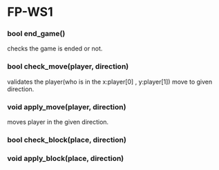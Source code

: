 # FP-WS1

### bool end_game()
checks the game is ended or not.

### bool check_move(player, direction)
validates the player(who is in the x:player[0] , y:player[1]) move to given direction.

### void apply_move(player, direction)
moves player in the given direction.

### bool check_block(place, direction)

### void apply_block(place, direction)
